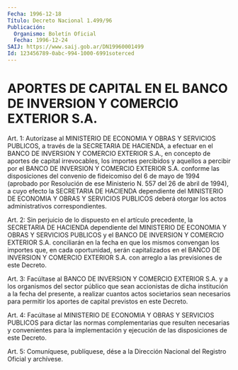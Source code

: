 ```yaml
---
Fecha: 1996-12-18
Título: Decreto Nacional 1.499/96
Publicación:
  Organismo: Boletín Oficial
  Fecha: 1996-12-24
SAIJ: https://www.saij.gob.ar/DN19960001499
Id: 123456789-0abc-994-1000-6991soterced
---
```

# APORTES DE CAPITAL EN EL BANCO DE INVERSION Y COMERCIO EXTERIOR S.A.

<a id="1"></a>
Art.  1: Autorízase  al  MINISTERIO  DE  ECONOMIA  Y  OBRAS  Y SERVICIOS PUBLICOS,  a  través  de  la  SECRETARIA  DE  HACIENDA, a efectuar  en  el  BANCO  DE INVERSION Y COMERCIO EXTERIOR S.A.,  en concepto  de  aportes  de  capital    irrevocables,   los  importes percibidos  y  aquellos  a  percibir  por  el BANCO DE INVERSION  Y COMERCIO EXTERIOR S.A. conforme las disposiciones  del  convenio de fideicomiso del 6 de mayo de 1994 (aprobado por Resolución  de  ese Ministerio N. 557  del  26  de  abril  de  1994), a cuyo efecto la SECRETARIA  DE HACIENDA dependiente del MINISTERIO  DE  ECONOMIA  Y OBRAS Y SERVICIOS PUBLICOS deberá otorgar los actos administrativos correspondientes.

<a id="2"></a>
Art. 2: Sin  perjuicio  de lo dispuesto en el artículo precedente, la SECRETARIA DE HACIENDA  dependiente del MINISTERIO DE ECONOMIA Y OBRAS Y SERVICIOS PUBLICOS y  el  BANCO  DE  INVERSION  Y  COMERCIO EXTERIOR  S.A.  conciliarán en la fecha en que los mismos convengan los importes que,  en  cada  oportunidad, serán capitalizados en el BANCO DE INVERSION Y COMERCIO  EXTERIOR  S.A.  con  arreglo  a  las previsiones de este Decreto.

<a id="3"></a>
Art. 3: Facúltase al BANCO DE INVERSION Y COMERCIO EXTERIOR S.A. y a  los  organismos del sector público que sean accionistas de dicha institución  a  la  fecha  del  presente,  a realizar cuantos actos societarios sean necesarios para permitir los  aportes  de  capital previstos en este Decreto.

<a id="4"></a>
Art.  4:  Facúltase al MINISTERIO DE ECONOMIA Y OBRAS Y SERVICIOS PUBLICOS  para  dictar  las  normas  complementarias  que  resulten necesarias y convenientes para la implementación y ejecución de las disposiciones de este Decreto.

<a id="5"></a>
Art. 5: Comuníquese,  publíquese, dése a la Dirección Nacional del Registro Oficial y archívese.